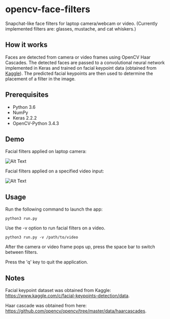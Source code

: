 # opencv-face-filters

Snapchat-like face filters for laptop camera/webcam or video. (Currently implemented filters are: glasses, mustache, and cat whiskers.)

## How it works

Faces are detected from camera or video frames using OpenCV Haar Cascades. The detected faces are passed to a convolutional neural network implemented in Keras and trained on facial keypoint data (obtained from [Kaggle](https://www.kaggle.com/c/facial-keypoints-detection/data)). The predicted facial keypoints are then used to determine the placement of a filter in the image.

## Prerequisites

* Python 3.6
* NumPy
* Keras 2.2.2
* OpenCV-Python 3.4.3

## Demo

Facial filters applied on laptop camera:

![Alt Text](https://github.com/zezzer/opencv-face-filters/blob/master/images/demo.gif)

Facial filters applied on a specified video input:

![Alt Text](https://github.com/zezzer/opencv-face-filters/blob/master/images/kids.gif)

## Usage

Run the following command to launch the app:

`python3 run.py`

Use the -v option to run facial filters on a video. 

`python3 run.py -v /path/to/video`

After the camera or video frame pops up, press the space bar to switch between filters.

Press the 'q' key to quit the application.

## Notes

Facial keypoint dataset was obtained from Kaggle: https://www.kaggle.com/c/facial-keypoints-detection/data.

Haar cascade was obtained from here: https://github.com/opencv/opencv/tree/master/data/haarcascades.